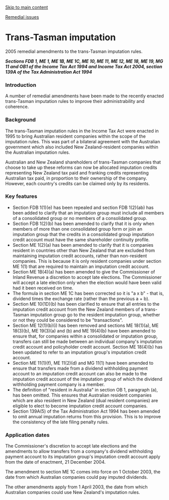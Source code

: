 [Skip to main content](#main-content-tt)

[Remedial issues](/new-legislation/act-articles/taxation-venture-capital-and-miscellaneous-provisions-act-2004-taxation-annual-rates-of-income-tax-a/remedial-issues "Remedial issues")

Trans-Tasman imputation
=======================

2005 remedial amendments to the trans-Tasman imputation rules.

**_Sections FDB 1, ME 1, ME 1B, ME 1C, ME 10, ME 11, ME 12, ME 18, ME 19, MG 11 and OB1 of the Income Tax Act 1994 and Income Tax Act 2004, section 139A of the Tax Administration Act 1994_**

### Introduction

A number of remedial amendments have been made to the recently enacted trans-Tasman imputation rules to improve their administrability and coherence.

### Background

The trans-Tasman imputation rules in the Income Tax Act were enacted in 1995 to bring Australian resident companies within the scope of the imputation rules. This was part of a bilateral agreement with the Australian government which also included New Zealand-resident companies within the Australian imputation rules.

Australian and New Zealand shareholders of trans-Tasman companies that choose to take up these reforms can now be allocated imputation credits representing New Zealand tax paid and franking credits representing Australian tax paid, in proportion to their ownership of the company. However, each country's credits can be claimed only by its residents.

### Key features

*   Section FDB 1(1)(e) has been repealed and section FDB 1(2)(ab) has been added to clarify that an imputation group must include all members of a consolidated group or no members of a consolidated group.
*   Section FDB 1(2)(b) has been amended to clarify that it is only when members of more than one consolidated group form or join an imputation group that the credits in a consolidated group imputation credit account must have the same shareholder continuity profile.
*   Section ME 1(2)(a) has been amended to clarify that it is companies resident in countries other than New Zealand that are excluded from maintaining imputation credit accounts, rather than non-resident companies. This is because it is only resident companies under section ME 1(1) that are required to maintain an imputation credit account.
*   Section ME 1B(4)(a) has been amended to give the Commissioner of Inland Revenue a discretion to accept late elections. The Commissioner will accept a late election only when the election would have been valid had it been received on time.
*   The formula in section ME 1C has been corrected so it is "a x b" - that is, dividend times the exchange rate (rather than the previous a + b).
*   Section ME 10(1D)(b) has been clarified to ensure that all entries to the imputation credit account from the New Zealand members of a trans-Tasman imputation group go to the resident imputation group, whether or not they could be considered to be "transactions".
*   Section ME 12(1)(b)(i) has been removed and sections ME 18(1)(a), ME 18(3)(b), ME 19(3)(a) and (b) and ME 19(4)(b) have been amended to ensure that, for companies within a consolidated or imputation group, transfers can still be made between an individual company's imputation credit account and policyholder credit account. Section ME 18(4)(b) has been updated to refer to an imputation group's imputation credit account.
*   Section ME 11(1)(f), ME 11(2)(d) and MG 11(1) have been amended to ensure that transfers made from a dividend withholding payment account to an imputation credit account can also be made to the imputation credit account of the imputation group of which the dividend withholding payment company is a member.
*   The definition of "resident in Australia" in section OB 1, paragraph (a), has been omitted. This ensures that Australian resident companies which are also resident in New Zealand (dual resident companies) are eligible to elect to become imputation credit account companies.
*   Section 139A(5) of the Tax Administration Act 1994 has been amended to omit annual imputation returns from this provision. This is to improve the consistency of the late filing penalty rules.

### Application dates

The Commissioner's discretion to accept late elections and the amendments to allow transfers from a company's dividend withholding payment account to its imputation group's imputation credit account apply from the date of enactment, 21 December 2004.

The amendment to section ME 1C comes into force on 1 October 2003, the date from which Australian companies could pay imputed dividends.

The other amendments apply from 1 April 2003, the date from which Australian companies could use New Zealand's imputation rules.
